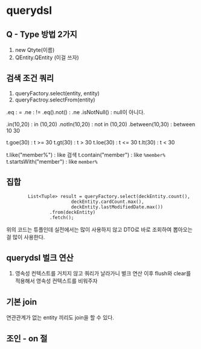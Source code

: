 # querydsl

## Q - Type 방법 2가지
1. new Qtyte(이름)
2. QEntity.QEntity (이걸 쓰자)

## 검색 조건 쿼리
1. queryFactory.select(entity, entity)
2. queryFactroy.selectFrom(entity)

.eq : =
.ne : !=
.eq().not() : .ne
.isNotNull() : null이 아니다.

.in(10,20) : in (10,20)
.notIn(10,20) : not in (10,20)
.between(10,30) : between 10 30 

t.goe(30) : t >= 30
t.gt(30)  : t > 30
t.loe(30) : t <= 30
t.lt(30)  : t < 30

t.like("member%") : like 검색
t.contain("member") : like `%member%`
t.startsWith("member") : like `member%`

## 집합
```
        List<Tuple> result = queryFactory.select(deckEntity.count(),
                        deckEntity.cardCount.max(),
                        deckEntity.lastModifiedDate.max())
                .from(deckEntity)
                .fetch();

```
위의 코드는 튜플인데 실전에서는 많이 사용하지 않고 DTO로 바로 조회하여 뽑아오는 걸 많이 사용한다.



## querydsl 벌크 연산
1. 영속성 컨텍스트를 거치지 않고 쿼리가 날라가니 벌크 연산 이후 flush와 clear를 적용해서 영속성 컨텍스트를 비워주자

## 기본 join
연관관계가 없는 entity 끼리도 join을 할 수 있다.   

## 조인 - on 절